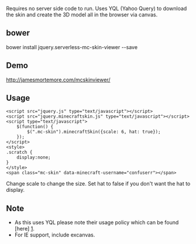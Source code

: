 Requires no server side code to run. Uses YQL (Yahoo Query) to download the skin and create the 3D model all in the browser via canvas.

bower
-----
bower install jquery.serverless-mc-skin-viewer --save

Demo
----
http://jamesmortemore.com/mcskinviewer/

Usage
-----
```
<script src="jquery.js" type="text/javascript"></script>
<script src="jquery.minecraftskin.js" type="text/javascript"></script>
<script type="text/javascript">
    $(function() {
        $(".mc-skin").minecraftSkin({scale: 6, hat: true});
    });
</script>
<style>
.scratch {
    display:none;
}
</style>
<span class="mc-skin" data-minecraft-username="confuserr"></span>
```

Change scale to change the size. Set hat to false if you don't want the hat to display.

Note
----
* As this uses YQL please note their usage policy which can be found [here] [1].
* For IE support, include excanvas.

[1]: http://developer.yahoo.com/yql/guide/usage_info_limits.html "here"
